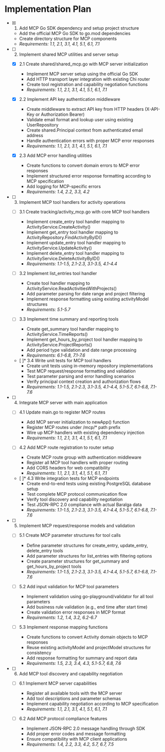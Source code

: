 # Implementation Plan

- [x] 1. Add MCP Go SDK dependency and setup project structure
  - Add the official MCP Go SDK to go.mod dependencies
  - Create directory structure for MCP components
  - _Requirements: 1.1, 2.1, 3.1, 4.1, 5.1, 6.1, 7.1_

- [ ] 2. Implement shared MCP utilities and server setup
  - [x] 2.1 Create shared/shared_mcp.go with MCP server initialization
    - Implement MCP server setup using the official Go SDK
    - Add HTTP transport layer integration with existing Chi router
    - Create tool registration and capability negotiation functions
    - _Requirements: 1.1, 2.1, 3.1, 4.1, 5.1, 6.1, 7.1_

  - [x] 2.2 Implement API key authentication middleware
    - Create middleware to extract API key from HTTP headers (X-API-Key or Authorization Bearer)
    - Validate email format and lookup user using existing UserRepository
    - Create shared.Principal context from authenticated email address
    - Handle authentication errors with proper MCP error responses
    - _Requirements: 1.1, 2.1, 3.1, 4.1, 5.1, 6.1, 7.1_

  - [x] 2.3 Add MCP error handling utilities
    - Create functions to convert domain errors to MCP error responses
    - Implement structured error response formatting according to MCP specification
    - Add logging for MCP-specific errors
    - _Requirements: 1.4, 2.2, 3.3, 4.2_

- [ ] 3. Implement MCP tool handlers for activity operations
  - [ ] 3.1 Create tracking/activity_mcp.go with core MCP tool handlers
    - Implement create_entry tool handler mapping to ActivityService.CreateActivity()
    - Implement get_entry tool handler mapping to ActivityRepository.FindActivityByID()
    - Implement update_entry tool handler mapping to ActivityService.UpdateActivity()
    - Implement delete_entry tool handler mapping to ActivityService.DeleteActivityByID()
    - _Requirements: 1.1-1.5, 2.1-2.3, 3.1-3.5, 4.1-4.4_

  - [ ] 3.2 Implement list_entries tool handler
    - Create tool handler mapping to ActivityService.ReadActivitiesWithProjects()
    - Add parameter parsing for date range and project filtering
    - Implement response formatting using existing activityModel structures
    - _Requirements: 5.1-5.7_

  - [ ] 3.3 Implement time summary and reporting tools
    - Create get_summary tool handler mapping to ActivityService.TimeReports()
    - Implement get_hours_by_project tool handler mapping to ActivityService.ProjectReports()
    - Add period type validation and date range processing
    - _Requirements: 6.1-6.8, 7.1-7.6_

  - [ ]* 3.4 Write unit tests for MCP tool handlers
    - Create unit tests using in-memory repository implementations
    - Test MCP request/response formatting and validation
    - Test parameter parsing and error handling scenarios
    - Verify principal context creation and authorization flows
    - _Requirements: 1.1-1.5, 2.1-2.3, 3.1-3.5, 4.1-4.4, 5.1-5.7, 6.1-6.8, 7.1-7.6_

- [ ] 4. Integrate MCP server with main application
  - [ ] 4.1 Update main.go to register MCP routes
    - Add MCP server initialization to newApp() function
    - Register MCP routes under /mcp/* path prefix
    - Wire up MCP handlers with existing dependency injection
    - _Requirements: 1.1, 2.1, 3.1, 4.1, 5.1, 6.1, 7.1_

  - [ ] 4.2 Add MCP route registration to router setup
    - Create MCP route group with authentication middleware
    - Register all MCP tool handlers with proper routing
    - Add CORS headers for web compatibility
    - _Requirements: 1.1, 2.1, 3.1, 4.1, 5.1, 6.1, 7.1_

  - [ ]* 4.3 Write integration tests for MCP endpoints
    - Create end-to-end tests using existing PostgreSQL database setup
    - Test complete MCP protocol communication flow
    - Verify tool discovery and capability negotiation
    - Test JSON-RPC 2.0 compliance with actual Baralga data
    - _Requirements: 1.1-1.5, 2.1-2.3, 3.1-3.5, 4.1-4.4, 5.1-5.7, 6.1-6.8, 7.1-7.6_

- [ ] 5. Implement MCP request/response models and validation
  - [ ] 5.1 Create MCP parameter structures for tool calls
    - Define parameter structures for create_entry, update_entry, delete_entry tools
    - Add parameter structures for list_entries with filtering options
    - Create parameter structures for get_summary and get_hours_by_project tools
    - _Requirements: 1.1-1.5, 2.1-2.3, 3.1-3.5, 4.1-4.4, 5.1-5.7, 6.1-6.8, 7.1-7.6_

  - [ ] 5.2 Add input validation for MCP tool parameters
    - Implement validation using go-playground/validator for all tool parameters
    - Add business rule validation (e.g., end time after start time)
    - Create validation error responses in MCP format
    - _Requirements: 1.2, 1.4, 3.2, 6.2-6.7_

  - [ ] 5.3 Implement response mapping functions
    - Create functions to convert Activity domain objects to MCP responses
    - Reuse existing activityModel and projectModel structures for consistency
    - Add response formatting for summary and report data
    - _Requirements: 1.5, 2.3, 3.4, 4.3, 5.1-5.7, 6.8, 7.6_

- [ ] 6. Add MCP tool discovery and capability negotiation
  - [ ] 6.1 Implement MCP server capabilities
    - Register all available tools with the MCP server
    - Add tool descriptions and parameter schemas
    - Implement capability negotiation according to MCP specification
    - _Requirements: 1.1, 2.1, 3.1, 4.1, 5.1, 6.1, 7.1_

  - [ ] 6.2 Add MCP protocol compliance features
    - Implement JSON-RPC 2.0 message handling through SDK
    - Add proper error codes and message formatting
    - Ensure compatibility with MCP client applications
    - _Requirements: 1.4, 2.2, 3.3, 4.2, 5.7, 6.7, 7.5_